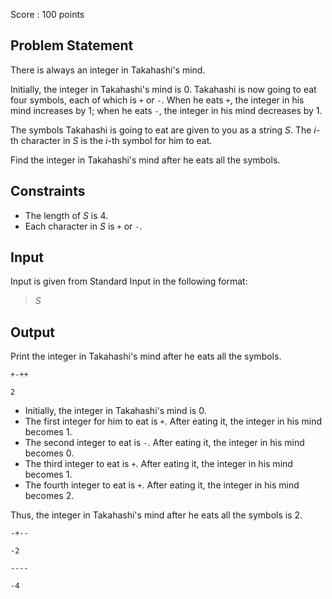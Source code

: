 Score : $100$ points

## Problem Statement

There is always an integer in Takahashi's mind.

Initially, the integer in Takahashi's mind is $0$. Takahashi is now going to eat four symbols, each of which is `+` or `-`. When he eats `+`, the integer in his mind increases by $1$; when he eats `-`, the integer in his mind decreases by $1$.

The symbols Takahashi is going to eat are given to you as a string $S$. The $i$-th character in $S$ is the $i$-th symbol for him to eat.

Find the integer in Takahashi's mind after he eats all the symbols.

## Constraints

- The length of $S$ is $4$.
- Each character in $S$ is `+` or `-`.

## Input

Input is given from Standard Input in the following format:

> $S$

## Output

Print the integer in Takahashi's mind after he eats all the symbols.

```input1
+-++
```

```output1
2
```

- Initially, the integer in Takahashi's mind is $0$.
- The first integer for him to eat is `+`. After eating it, the integer in his mind becomes $1$.
- The second integer to eat is `-`. After eating it, the integer in his mind becomes $0$.
- The third integer to eat is `+`. After eating it, the integer in his mind becomes $1$.
- The fourth integer to eat is `+`. After eating it, the integer in his mind becomes $2$.

Thus, the integer in Takahashi's mind after he eats all the symbols is $2$.

```input2
-+--
```

```output2
-2
```

```input3
----
```

```output3
-4
```